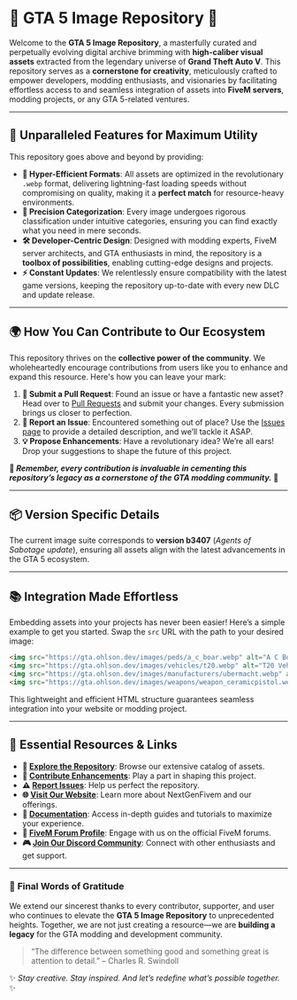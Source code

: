 # 🌟 **GTA 5 Image Repository** 🌟

Welcome to the **GTA 5 Image Repository**, a masterfully curated and perpetually evolving digital archive brimming with **high-caliber visual assets** extracted from the legendary universe of **Grand Theft Auto V**. This repository serves as a **cornerstone for creativity**, meticulously crafted to empower developers, modding enthusiasts, and visionaries by facilitating effortless access to and seamless integration of assets into **FiveM servers**, modding projects, or any GTA 5-related ventures.

---

## 🚀 **Unparalleled Features for Maximum Utility**

This repository goes above and beyond by providing:

- **💾 Hyper-Efficient Formats**: All assets are optimized in the revolutionary `.webp` format, delivering lightning-fast loading speeds without compromising on quality, making it a **perfect match** for resource-heavy environments.
- **🎯 Precision Categorization**: Every image undergoes rigorous classification under intuitive categories, ensuring you can find exactly what you need in mere seconds.
- **🛠️ Developer-Centric Design**: Designed with modding experts, FiveM server architects, and GTA enthusiasts in mind, the repository is a **toolbox of possibilities**, enabling cutting-edge designs and projects.
- **⚡ Constant Updates**: We relentlessly ensure compatibility with the latest game versions, keeping the repository up-to-date with every new DLC and update release.

---

## 🌍 **How You Can Contribute to Our Ecosystem**

This repository thrives on the **collective power of the community**. We wholeheartedly encourage contributions from users like you to enhance and expand this resource. Here's how you can leave your mark:

1. **🔧 Submit a Pull Request**: Found an issue or have a fantastic new asset? Head over to [Pull Requests](https://github.com/NextGenFivem/gta-images/pulls) and submit your changes. Every submission brings us closer to perfection.
2. **🐛 Report an Issue**: Encountered something out of place? Use the [Issues page](https://github.com/NextGenFivem/gta-images/issues) to provide a detailed description, and we’ll tackle it ASAP.
3. **💡 Propose Enhancements**: Have a revolutionary idea? We’re all ears! Drop your suggestions to shape the future of this project.

**🌟 *Remember, every contribution is invaluable in cementing this repository’s legacy as a cornerstone of the GTA modding community.* 🌟**

---

## 📦 **Version Specific Details**

The current image suite corresponds to **version b3407** (_Agents of Sabotage update_), ensuring all assets align with the latest advancements in the GTA 5 ecosystem.

---

## 📚 **Integration Made Effortless**

Embedding assets into your projects has never been easier! Here’s a simple example to get you started. Swap the `src` URL with the path to your desired image:

```html
<img src="https://gta.ohlson.dev/images/peds/a_c_boar.webp" alt="A C Boar">
<img src="https://gta.ohlson.dev/images/vehicles/t20.webp" alt="T20 Vehicle">
<img src="https://gta.ohlson.dev/images/manufacturers/ubermacht.webp" alt="Ubermacht Logo">
<img src="https://gta.ohlson.dev/images/weapons/weapon_ceramicpistol.webp" alt="Ceramic Pistol">
```

This lightweight and efficient HTML structure guarantees seamless integration into your website or modding project.

---

## 🔗 **Essential Resources & Links**

- **📂 [Explore the Repository](https://github.com/NextGenFivem/gta-images)**: Browse our extensive catalog of assets.
- **🤝 [Contribute Enhancements](https://github.com/NextGenFivem/gta-images/pulls)**: Play a part in shaping this project.
- **⚠️ [Report Issues](https://github.com/NextGenFivem/gta-images/issues)**: Help us perfect the repository.
- **🌐 [Visit Our Website](https://www.nextgenfivem.com/sv)**: Learn more about NextGenFivem and our offerings.
- **📖 [Documentation](https://docs.nextgenfivem.com/)**: Access in-depth guides and tutorials to maximize your experience.
- **💬 [FiveM Forum Profile](https://forum.cfx.re/u/nextgenfivem/summary)**: Engage with us on the official FiveM forums.
- **🎮 [Join Our Discord Community](https://discord.com/invite/KeSfn9gpTf)**: Connect with other enthusiasts and get support.

---

### 💬 **Final Words of Gratitude**

We extend our sincerest thanks to every contributor, supporter, and user who continues to elevate the **GTA 5 Image Repository** to unprecedented heights. Together, we are not just creating a resource—we are **building a legacy** for the GTA modding and development community.

> “The difference between something good and something great is attention to detail.” – Charles R. Swindoll

✨ _Stay creative. Stay inspired. And let’s redefine what’s possible together._ ✨
